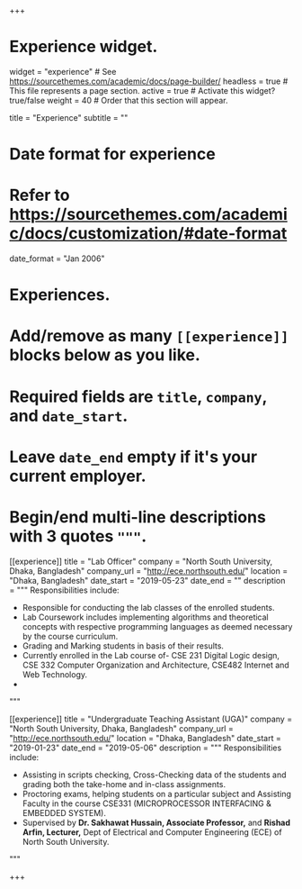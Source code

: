 +++
# Experience widget.
widget = "experience"  # See https://sourcethemes.com/academic/docs/page-builder/
headless = true  # This file represents a page section.
active = true  # Activate this widget? true/false
weight = 40  # Order that this section will appear.

title = "Experience"
subtitle = ""

# Date format for experience
#   Refer to https://sourcethemes.com/academic/docs/customization/#date-format
date_format = "Jan 2006"

# Experiences.
#   Add/remove as many `[[experience]]` blocks below as you like.
#   Required fields are `title`, `company`, and `date_start`.
#   Leave `date_end` empty if it's your current employer.
#   Begin/end multi-line descriptions with 3 quotes `"""`.


[[experience]]
  title = "Lab Officer"
  company = "North South University, Dhaka, Bangladesh"
  company_url = "http://ece.northsouth.edu/"
  location = "Dhaka, Bangladesh"
  date_start = "2019-05-23"
  date_end = ""
  description = """
  Responsibilities include:
  
  * Responsible for conducting the lab classes of the enrolled students.
  * Lab Coursework includes implementing algorithms and theoretical concepts with respective programming languages as deemed necessary by the course curriculum.
  * Grading and Marking students in basis of their results.
  * Currently enrolled in the Lab course of-
      CSE 231 Digital Logic design,
      CSE 332 Computer Organization and Architecture,
      CSE482 Internet and Web Technology.
  * 
  """

[[experience]]
  title = "Undergraduate Teaching Assistant (UGA)"
  company = "North South University, Dhaka, Bangladesh"
  company_url = "http://ece.northsouth.edu/"
  location = "Dhaka, Bangladesh"
  date_start = "2019-01-23"
  date_end = "2019-05-06"
  description = """
  Responsibilities include:
  * Assisting in scripts checking, Cross-Checking data of the students and grading both the take-home and in-class assignments.
  * Proctoring exams, helping students on a particular subject and Assisting Faculty in the course CSE331 (MICROPROCESSOR INTERFACING & EMBEDDED SYSTEM).
  * Supervised by <strong>Dr. Sakhawat Hussain, Associate Professor,</strong> and <strong>Rishad Arfin, Lecturer,</strong> Dept of Electrical and Computer Engineering (ECE) of North South University.

  """

+++
